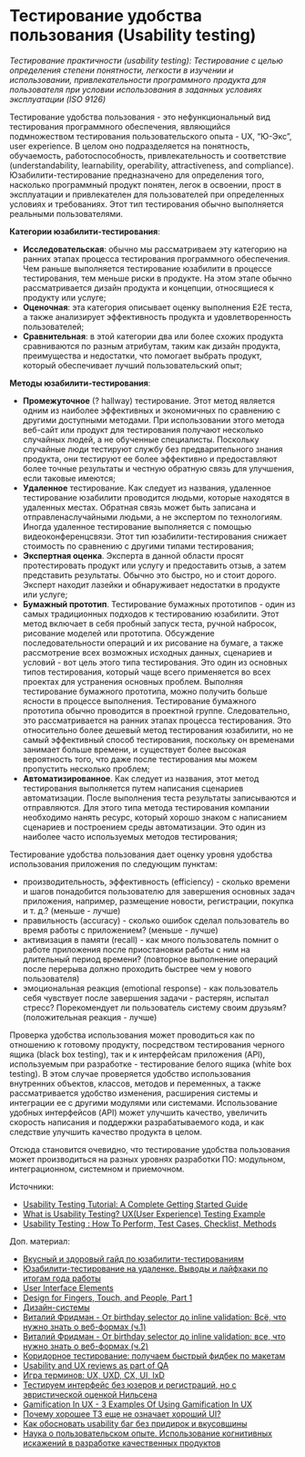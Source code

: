 # Тестирование удобства пользования (Usability testing)

_Тестирование практичности (usability testing): Тестирование с целью определения степени понятности, легкости в изучении и использовании, привлекательности программного продукта для пользователя при условии использования в заданных условиях эксплуатации (ISO 9126)_

Тестирование удобства пользования - это нефункциональный вид тестирования программного обеспечения, являющийся подмножеством тестирования пользовательского опыта - UX, “Ю-Экс”, user experience. В целом оно подразделяется на понятность, обучаемость, работоспособность, привлекательность и соответствие (understandability, learnability, operability, attractiveness, and compliance). Юзабилити-тестирование предназначено для определения того, насколько программный продукт понятен, легок в освоении, прост в эксплуатации и привлекателен для пользователей при определенных условиях и требованиях. Этот тип тестирования обычно выполняется реальными пользователями.

**Категории юзабилити-тестирования**:

* **Исследовательская**: обычно мы рассматриваем эту категорию на ранних этапах процесса тестирования программного обеспечения. Чем раньше выполняется тестирование юзабилити в процессе тестирования, тем меньше риски в продукте. На этом этапе обычно рассматривается дизайн продукта и концепции, относящиеся к продукту или услуге;
* **Оценочная**: эта категория описывает оценку выполнения Е2Е теста, а также анализирует эффективность продукта и удовлетворенность пользователей;
* **Сравнительная**: в этой категории два или более схожих продукта сравниваются по разным атрибутам, таким как дизайн продукта, преимущества и недостатки, что помогает выбрать продукт, который обеспечивает лучший пользовательский опыт;

**Методы юзабилити-тестирования**:

* **Промежуточное** (? hallway) тестирование. Этот метод является одним из наиболее эффективных и экономичных по сравнению с другими доступными методами. При использовании этого метода веб-сайт или продукт для тестирования получают несколько случайных людей, а не обученные специалисты. Поскольку случайные люди тестируют службу без предварительного знания продукта, они тестируют ее более эффективно и предоставляют более точные результаты и честную обратную связь для улучшения, если таковые имеются;
* **Удаленное** тестирование. Как следует из названия, удаленное тестирование юзабилити проводится людьми, которые находятся в удаленных местах. Обратная связь может быть записана и отправлена ​​случайными людьми, а не экспертом по технологиям. Иногда удаленное тестирование выполняется с помощью видеоконференцсвязи. Этот тип юзабилити-тестирования снижает стоимость по сравнению с другими типами тестирования;
* **Экспертная оценка**. Эксперта в данной области просят протестировать продукт или услугу и предоставить отзыв, а затем представить результаты. Обычно это быстро, но и стоит дорого. Эксперт находит лазейки и обнаруживает недостатки в продукте или услуге;
* **Бумажный прототип**. Тестирование бумажных прототипов - один из самых традиционных подходов к тестированию юзабилити. Этот метод включает в себя пробный запуск теста, ручной набросок, рисование моделей или прототипа. Обсуждение последовательности операций и их рисование на бумаге, а также рассмотрение всех возможных исходных данных, сценариев и условий - вот цель этого типа тестирования. Это один из основных типов тестирования, который чаще всего применяется во всех проектах для устранения основных проблем. Выполняя тестирование бумажного прототипа, можно получить больше ясности в процессе выполнения. Тестирование бумажного прототипа обычно проводится в проектной группе. Следовательно, это рассматривается на ранних этапах процесса тестирования. Это относительно более дешевый метод тестирования юзабилити, но не самый эффективный способ тестирования, поскольку он временами занимает больше времени, и существует более высокая вероятность того, что даже после тестирования мы можем пропустить несколько проблем;
* **Автоматизированное**. Как следует из названия, этот метод тестирования выполняется путем написания сценариев автоматизации. После выполнения теста результаты записываются и отправляются. Для этого типа метода тестирования компании необходимо нанять ресурс, который хорошо знаком с написанием сценариев и построением среды автоматизации. Это один из наиболее часто используемых методов тестирования;

Тестирование удобства пользования дает оценку уровня удобства использования приложения по следующим пунктам:

* производительность, эффективность (efficiency) - сколько времени и шагов понадобится пользователю для завершения основных задач приложения, например, размещение новости, регистрации, покупка и т. д.? (меньше - лучше)
* правильность (accuracy) - сколько ошибок сделал пользователь во время работы с приложением? (меньше - лучше)
* активизация в памяти (recall) - как много пользователь помнит о работе приложения после приостановки работы с ним на длительный период времени? (повторное выполнение операций после перерыва должно проходить быстрее чем у нового пользователя)
* эмоциональная реакция (emotional response) - как пользователь себя чувствует после завершения задачи - растерян, испытал стресс? Порекомендует ли пользователь систему своим друзьям? (положительная реакция - лучше)

Проверка удобства использования может проводиться как по отношению к готовому продукту, посредством тестирования черного ящика (black box testing), так и к интерфейсам приложения (API), используемым при разработке - тестирование белого ящика (white box testing). В этом случае проверяется удобство использования внутренних объектов, классов, методов и переменных, а также рассматривается удобство изменения, расширения системы и интеграции ее с другими модулями или системами. Использование удобных интерфейсов (API) может улучшить качество, увеличить скорость написания и поддержки разрабатываемого кода, и как следствие улучшить качество продукта в целом.

Отсюда становится очевидно, что тестирование удобства пользования может производиться на разных уровнях разработки ПО: модульном, интеграционном, системном и приемочном.

Источники:

* [Usability Testing Tutorial: A Complete Getting Started Guide](https://www.softwaretestinghelp.com/usability-testing-guide/)
* [What is Usability Testing? UX(User Experience) Testing Example](https://www.guru99.com/usability-testing-tutorial.html#3)
* [Usability Testing : How To Perform, Test Cases, Checklist, Methods](https://www.softwaretestingmaterial.com/usability-testing/#h-usability-testing-test-cases)

Доп. материал:

* [Вкусный и здоровый гайд по юзабилити-тестированиям](https://vc.ru/marketing/200995-vkusnyy-i-zdorovyy-gayd-po-yuzabiliti-testirovaniyam)
* [Юзабилити-тестирование на удаленке. Выводы и лайфхаки по итогам года работы](https://habr.com/ru/company/ncloudtech/blog/547956/)
* [User Interface Elements](https://www.usability.gov/how-to-and-tools/methods/user-interface-elements.html)
* [Design for Fingers, Touch, and People, Part 1](https://www.uxmatters.com/mt/archives/2017/03/design-for-fingers-touch-and-people-part-1.php)
* [Дизайн-системы](https://tilda.education/courses/web-design/designsystem/#rec43493282)
* [Виталий Фридман - От birthday selector до inline validation: Всё, что нужно знать о веб-формах (ч.1)](https://www.youtube.com/watch?v=SuCz4gWvhiY\&list=PLsVTVVvrKX9td9Zm\_4nF6Ywlz6gC5\_e7K\&index=23)
* [Виталий Фридман - От birthday selector до inline validation: все, что нужно знать о веб-формах (ч.2)](https://www.youtube.com/watch?v=Vs\_TCmY1IGI\&list=PLsVTVVvrKX9td9Zm\_4nF6Ywlz6gC5\_e7K\&index=24)
* [Коридорное тестирование: получаем быстрый фидбек по макетам](https://habr.com/ru/post/219699/)
* [Usability and UX reviews as part of QA](https://theqalead.com/topics/usability-ux-reviews-in-qa/)
* [Игра терминов: UX, UXD, CX, UI, IxD](https://medium.com/%D0%BD%D0%B0%D1%87%D0%B8%D0%BD%D0%B0%D1%8E%D1%89%D0%B5%D0%BC%D1%83-cx-%D0%B4%D0%B8%D0%B7%D0%B0%D0%B9%D0%BD%D0%B5%D1%80%D1%83/%D0%B8%D0%B3%D1%80%D0%B0-%D1%82%D0%B5%D1%80%D0%BC%D0%B8%D0%BD%D0%BE%D0%B2-ux-uxd-cx-ui-ixd-96f637e6223e)
* [Тестируем интерфейс без юзеров и регистраций, но с эвристической оценкой Нильсена](https://dou.ua/forums/topic/35289/)
* [Gamification In UX - 3 Examples Of Using Gamification In UX](https://uxstudioteam.com/ux-blog/gamification-ux/)
* [Почему хорошее ТЗ еще не означает хороший UI?](https://www.youtube.com/watch?v=xjLwq-gVaiU)
* [Как обосновать usability баг без придирок и вкусовщины](https://www.youtube.com/watch?v=ocDqHsFWxBo)
* [Наука о пользовательском опыте. Использование когнитивных искажений в разработке качественных продуктов](https://habr.com/ru/post/512842/)
